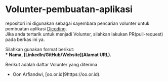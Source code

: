 # Volunter-pembuatan-aplikasi
repositori ini digunakan sebagai sayembara pencarian volunter untuk pembuatan aplikasi [Dicoding](www.dicoding.com).<br>
Jika anda tertarik untuk menjadi Volunter, silahkan lakukan PR(pull-request) pada berkas ini ya. <br>

Silahkan gunakan format berikut:<br>
**\* Nama, [LinkedIn/GitHub/Website](Alamat URL).**

Berikut adalah daftar Volunter yang diterima
* Oon Arfiandwi, [oo.or.id]9https://oo.or.id).
